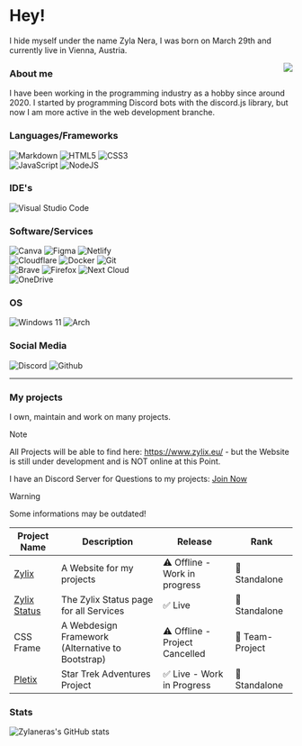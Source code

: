 # Hey!

I hide myself under the name Zyla Nera, I was born on March 29th and currently live in Vienna, Austria. 

<a href="https://discord.com/users/901156033618137089"><img align="right" src="https://lanyard-profile-readme.vercel.app/api/901156033618137089?bg=" /></a>

### About me

I have been working in the programming industry as a hobby since around 2020. I started by programming Discord bots with the discord.js library, but now I am more active in the web development branche.

### Languages/Frameworks

![Markdown](https://img.shields.io/badge/markdown-%23000000.svg?style=for-the-badge&logo=markdown&logoColor=white)
![HTML5](https://img.shields.io/badge/html5-%23E34F26.svg?style=for-the-badge&logo=html5&logoColor=white)
![CSS3](https://img.shields.io/badge/css3-%231572B6.svg?style=for-the-badge&logo=css3&logoColor=white)
<br>
![JavaScript](https://img.shields.io/badge/javascript-%23323330.svg?style=for-the-badge&logo=javascript&logoColor=%23F7DF1E)
![NodeJS](https://img.shields.io/badge/node.js%20-%2343853D.svg?&style=for-the-badge&logo=node.js&logoColor=white)


### IDE's

![Visual Studio Code](https://img.shields.io/badge/VisualStudioCode-%230db7ed.svg?style=for-the-badge&logo=visualstudiocode&logoColor=white)

### Software/Services

![Canva](https://img.shields.io/badge/Canva-%2300C4CC.svg?style=for-the-badge&logo=Canva&logoColor=white)
![Figma](https://img.shields.io/badge/figma-%23F24E1E.svg?style=for-the-badge&logo=figma&logoColor=white)
![Netlify](https://img.shields.io/badge/netlify-%23000000.svg?style=for-the-badge&logo=netlify&logoColor=#00C7B7)
<br>
![Cloudflare](https://img.shields.io/badge/Cloudflare-F38020?style=for-the-badge&logo=Cloudflare&logoColor=white)
![Docker](https://img.shields.io/badge/docker-%230db7ed.svg?style=for-the-badge&logo=docker&logoColor=white)
![Git](https://img.shields.io/badge/git-%23F05033.svg?style=for-the-badge&logo=git&logoColor=white)
<br>
![Brave](https://img.shields.io/badge/Brave-FB542B?style=for-the-badge&logo=Brave&logoColor=white)
![Firefox](https://img.shields.io/badge/Firefox-FF7139?style=for-the-badge&logo=Firefox-Browser&logoColor=white)
![Next Cloud](https://img.shields.io/badge/Next%20Cloud-0B94DE?style=for-the-badge&logo=nextcloud&logoColor=white)
<br>
![OneDrive](https://img.shields.io/badge/OneDrive-0078D4.svg?style=for-the-badge&logo=microsoftonedrive&logoColor=white)

### OS

![Windows 11](https://img.shields.io/badge/Windows%2011-%230079d5.svg?style=for-the-badge&logo=Windows%2011&logoColor=white)
![Arch](https://img.shields.io/badge/Arch%20Linux-1793D1?logo=arch-linux&logoColor=fff&style=for-the-badge)

### Social Media

![Discord](https://img.shields.io/badge/Discord-%235865F2.svg?style=for-the-badge&logo=discord&logoColor=white)
![Github](https://img.shields.io/badge/github-%23121011.svg?style=for-the-badge&logo=github&logoColor=white)


<hr>

### My projects
I own, maintain and work on many projects.

> [!NOTE]
> All Projects will be able to find here: https://www.zylix.eu/ - but the Website is still under development and is NOT online at this Point.
> 
> I have an Discord Server for Questions to my projects: [Join Now](https://hello.zylix.eu/discord)
>
> 


> [!WARNING]
> Some informations may be outdated!
>
> 


| Project Name | Description | Release | Rank |
|--------------|-------------|---------|------|
| [Zylix](https://zylix.eu/) | A Website for my projects | ⚠️ Offline - Work in progress | 👤 Standalone |
| [Zylix Status](https://status.zylix.eu) | The Zylix Status page for all Services | ✅ Live | 👤 Standalone |
| CSS Frame | A Webdesign Framework  (Alternative to Bootstrap) | ⚠️ Offline - Project Cancelled | 👥 Team-Project |
| [Pletix](https://sta.pletix.org/wiki) |  Star Trek Adventures Project | ✅ Live - Work in Progress | 👤 Standalone |


### Stats
![Zylaneras's GitHub stats](https://github-readme-stats.vercel.app/api?username=zylanera&show_icons=true&theme=dark&hide_border=true&bg_color=0D1117&title_color=FFFFFF&text_color=FFFFFF&icon_color=FFFFFF)
